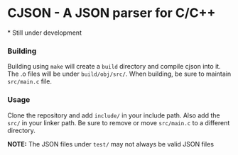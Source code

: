 # CJSON - A JSON parser for C/C++
\* Still under development

### Building
Building using `make` will create a `build` directory and compile cjson into it. The .o files will be under `build/obj/src/`. When building, be sure to maintain `src/main.c` file.

### Usage
Clone the repository and add `include/` in your include path. Also add the `src/` in your linker path.
Be sure to remove or move `src/main.c` to a different directory.

**NOTE:** The JSON files under `test/` may not always be valid JSON files

